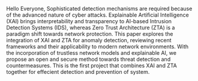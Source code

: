 Hello Everyone,
Sophisticated detection mechanisms are required because of the advanced nature of cyber attacks. Explainable Artificial Intelligence (XAI) brings interpretability
and transparency to AI-based Intrusion Detection Systems (IDS), whereas Zero Trust Architecture (ZTA) is a paradigm shift towards network protection. This paper explores the integration of XAI and ZTA for anomaly detection, reviewing recent frameworks and their applicability to modern network environments. With the incorporation of trustless network models and explainable AI, we propose an open and secure method towards threat detection and countermeasures.
This is the first project that combines XAI and ZTA together for effecient detection and prevention of system. 
